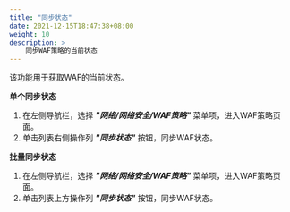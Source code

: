 ```yaml
---
title: "同步状态"
date: 2021-12-15T18:47:38+08:00
weight: 10
description: >
    同步WAF策略的当前状态
---
```


该功能用于获取WAF的当前状态。

**单个同步状态**

1. 在左侧导航栏，选择 **_"网络/网络安全/WAF策略"_** 菜单项，进入WAF策略页面。
2. 单击列表右侧操作列 **_"同步状态"_** 按钮，同步WAF状态。

**批量同步状态**

1. 在左侧导航栏，选择 **_"网络/网络安全/WAF策略"_** 菜单项，进入WAF策略页面。
2. 单击列表上方操作列 **_"同步状态"_** 按钮，同步WAF状态。